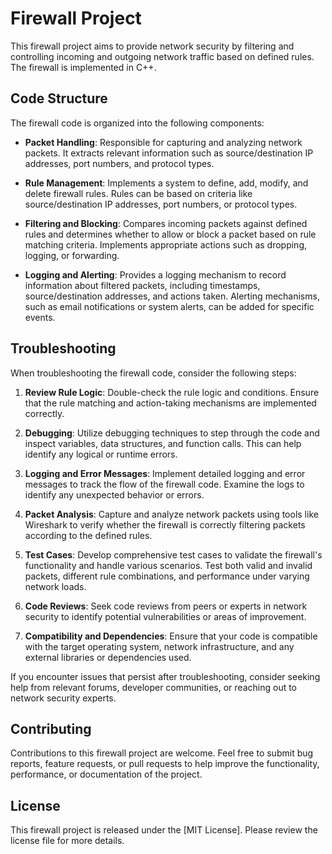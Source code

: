 # Firewall Project

This firewall project aims to provide network security by filtering and controlling incoming and outgoing network traffic based on defined rules. The firewall is implemented in C++.

## Code Structure

The firewall code is organized into the following components:

- **Packet Handling**: Responsible for capturing and analyzing network packets. It extracts relevant information such as source/destination IP addresses, port numbers, and protocol types.

- **Rule Management**: Implements a system to define, add, modify, and delete firewall rules. Rules can be based on criteria like source/destination IP addresses, port numbers, or protocol types.

- **Filtering and Blocking**: Compares incoming packets against defined rules and determines whether to allow or block a packet based on rule matching criteria. Implements appropriate actions such as dropping, logging, or forwarding.

- **Logging and Alerting**: Provides a logging mechanism to record information about filtered packets, including timestamps, source/destination addresses, and actions taken. Alerting mechanisms, such as email notifications or system alerts, can be added for specific events.

## Troubleshooting

When troubleshooting the firewall code, consider the following steps:

1. **Review Rule Logic**: Double-check the rule logic and conditions. Ensure that the rule matching and action-taking mechanisms are implemented correctly.

2. **Debugging**: Utilize debugging techniques to step through the code and inspect variables, data structures, and function calls. This can help identify any logical or runtime errors.

3. **Logging and Error Messages**: Implement detailed logging and error messages to track the flow of the firewall code. Examine the logs to identify any unexpected behavior or errors.

4. **Packet Analysis**: Capture and analyze network packets using tools like Wireshark to verify whether the firewall is correctly filtering packets according to the defined rules.

5. **Test Cases**: Develop comprehensive test cases to validate the firewall's functionality and handle various scenarios. Test both valid and invalid packets, different rule combinations, and performance under varying network loads.

6. **Code Reviews**: Seek code reviews from peers or experts in network security to identify potential vulnerabilities or areas of improvement.

7. **Compatibility and Dependencies**: Ensure that your code is compatible with the target operating system, network infrastructure, and any external libraries or dependencies used.

If you encounter issues that persist after troubleshooting, consider seeking help from relevant forums, developer communities, or reaching out to network security experts.

## Contributing

Contributions to this firewall project are welcome. Feel free to submit bug reports, feature requests, or pull requests to help improve the functionality, performance, or documentation of the project.

## License

This firewall project is released under the [MIT License]. Please review the license file for more details.
